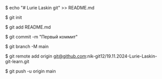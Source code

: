 $ echo "# Lurie Laskin git" >> README.md

$ git init

$ git add README.md

$ git commit -m "Первый коммит"

$ git branch -M main

$ git remote add origin git@github.com:nik-git12/19.11.2024-Lurie-Laskin-git-learn.git

$ git push -u origin main
